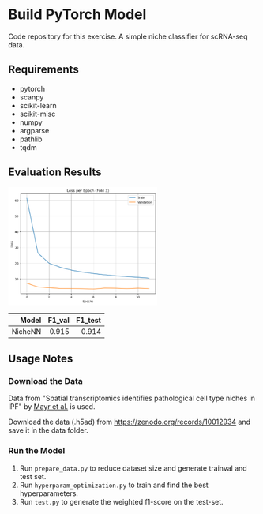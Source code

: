 # Build PyTorch Model

Code repository for this exercise. A simple niche classifier for scRNA-seq data.

## Requirements
* pytorch
* scanpy
* scikit-learn
* scikit-misc
* numpy
* argparse
* pathlib
* tqdm

## Evaluation Results

<p align="left">
    <img src="data/lossplot.png" alt="loss_plot" width="60%"/>
</p>

|              Model | F1_val | F1_test |
|-------------------:|-------:|--------:|
|            NicheNN | 0.915  |   0.914 |

## Usage Notes
### Download the Data

Data from "Spatial transcriptomics identifies pathological cell type niches in IPF" by [Mayr et al.](https://doi.org/10.1101/2023.12.13.571464) is used. 

Download the data (.h5ad) from https://zenodo.org/records/10012934 and save it in the data folder.

### Run the Model
1. Run `prepare_data.py` to reduce dataset size and generate trainval and test set.
2. Run `hyperparam_optimization.py` to train and find the best hyperparameters.
3. Run `test.py` to generate the weighted f1-score on the test-set.